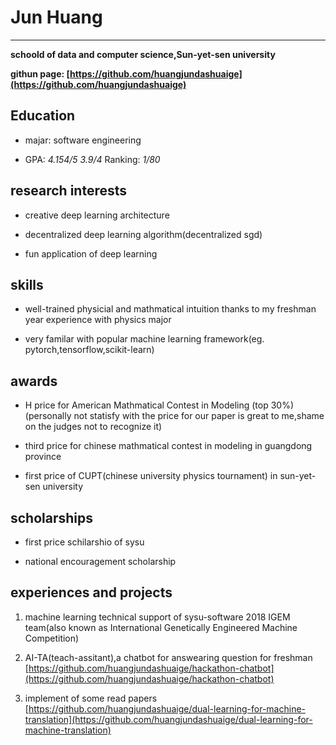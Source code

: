 # Jun Huang
---
__schoold of data and computer science,Sun-yet-sen university__

__githun page:
[https://github.com/huangjundashuaige](https://github.com/huangjundashuaige)__

## Education
- majar: software engineering

- GPA: _4.154/5_ _3.9/4_ Ranking: _1/80_

## research interests
- creative deep learning 
architecture

- decentralized deep learning algorithm(decentralized sgd)

- fun application of deep learning

## skills
- well-trained physicial and mathmatical 
intuition thanks to my freshman year experience with physics major

- very familar with popular machine learning framework(eg. pytorch,tensorflow,scikit-learn)

## awards
- H price for American Mathmatical Contest in Modeling (top 30%)(personally not statisfy with the price for our paper is great to me,shame on the judges not to recognize it)

- third price for chinese mathmatical contest in modeling in guangdong province

- first price of CUPT(chinese university physics tournament) in sun-yet-sen university

## scholarships
- first price schilarshio of sysu

- national encouragement scholarship 

## experiences and projects
1. machine learning technical support of sysu-software 2018 IGEM team(also known as International Genetically Engineered Machine Competition) 

2. AI-TA(teach-assitant),a chatbot for answearing question for freshman
[https://github.com/huangjundashuaige/hackathon-chatbot](https://github.com/huangjundashuaige/hackathon-chatbot)

3. implement of some read papers
[https://github.com/huangjundashuaige/dual-learning-for-machine-translation](https://github.com/huangjundashuaige/dual-learning-for-machine-translation)
